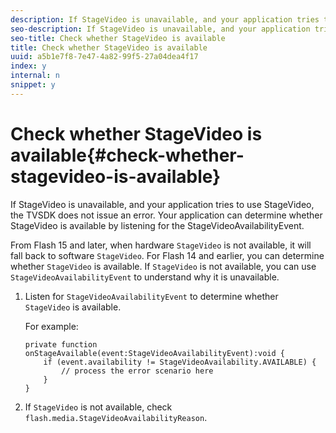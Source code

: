 ```yaml
---
description: If StageVideo is unavailable, and your application tries to use StageVideo, the TVSDK does not issue an error. Your application can determine whether StageVideo is available by listening for the StageVideoAvailabilityEvent.
seo-description: If StageVideo is unavailable, and your application tries to use StageVideo, the TVSDK does not issue an error. Your application can determine whether StageVideo is available by listening for the StageVideoAvailabilityEvent.
seo-title: Check whether StageVideo is available
title: Check whether StageVideo is available
uuid: a5b1e7f8-7e47-4a82-99f5-27a04dea4f17
index: y
internal: n
snippet: y
---
```


# Check whether StageVideo is available{#check-whether-stagevideo-is-available}

If StageVideo is unavailable, and your application tries to use StageVideo, the TVSDK does not issue an error. Your application can determine whether StageVideo is available by listening for the StageVideoAvailabilityEvent.

From Flash 15 and later, when hardware `StageVideo` is not available, it will fall back to software `StageVideo`. For Flash 14 and earlier, you can determine whether `StageVideo` is available. If `StageVideo` is not available, you can use `StageVideoAvailabilityEvent` to understand why it is unavailable. 

1. Listen for `StageVideoAvailabilityEvent` to determine whether `StageVideo` is available.

   For example:

   ```
   private function onStageAvailable(event:StageVideoAvailabilityEvent):void {
       if (event.availability != StageVideoAvailability.AVAILABLE) {
           // process the error scenario here
       }
   }
   ```

1. If `StageVideo` is not available, check `flash.media.StageVideoAvailabilityReason`.
